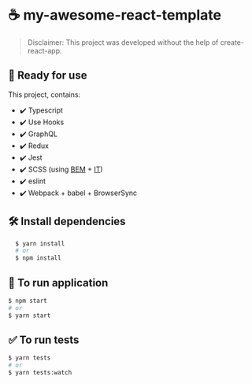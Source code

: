 # ☕ my-awesome-react-template

> Disclaimer: This project was developed without the help of create-react-app.

## 🚀 Ready for use

This project, contains:

- ✔️ Typescript
- ✔️ Use Hooks
- ✔️ GraphQL
- ✔️ Redux
- ✔️ Jest
- ✔️ SCSS (using [BEM](http://getbem.com/introduction/) + [IT](https://www.xfive.co/blog/itcss-scalable-maintainable-css-architecture/))
- ✔️ eslint
- ✔️ Webpack + babel + BrowserSync

## 🛠️ Install dependencies

```bash
  $ yarn install
  # or
  $ npm install
```

## 🚀 To run application

```bash
$ npm start
# or
$ yarn start
```

## ✅ To run tests

```bash
$ yarn tests
# or
$ yarn tests:watch
```
